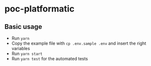 # poc-platformatic

## Basic usage

- Run `yarn`
- Copy the example file with `cp .env.sample .env` and insert the right variables
- Run `yarn start`
- Run `yarn test` for the automated tests
